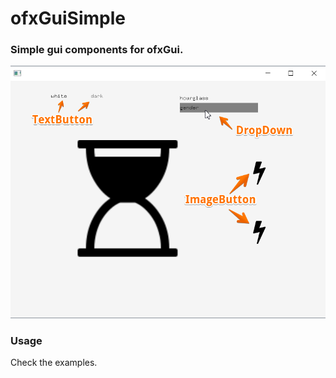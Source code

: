# ofxGuiSimple

### Simple gui components for ofxGui.

![](https://github.com/Drunkar/ofxGuiSimple/blob/images/main_image.png?raw=true)

### Usage
Check the examples.
